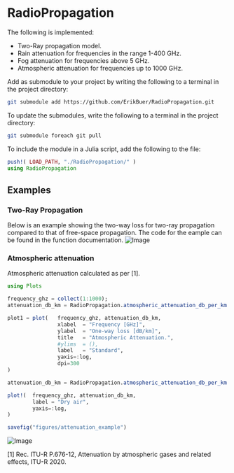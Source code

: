 # RadioPropagation

The following is implemented:

- Two-Ray propagation model.
- Rain attenuation for frequencies in the range 1-400 GHz.
- Fog attenuation for frequencies above 5 GHz.
- Atmospheric attenuation for frequencies up to 1000 GHz.

Add as submodule to your project by writing the following to a terminal in the project directory:

```bash
git submodule add https://github.com/ErikBuer/RadioPropagation.git
```

To update the submodules, write the following to a terminal in the project directory:

```bash
git submodule foreach git pull
```

To include the module in a Julia script, add the following to the file:

```julia
push!( LOAD_PATH, "./RadioPropagation/" )
using RadioPropagation
```

## Examples

### Two-Ray Propagation

Below is an example showing the two-way loss for two-ray propagation compared to that of free-space propagation.
The code for the eample can be found in the function documentation.
![Image](figures/example_figure.png?raw=true)

### Atmospheric attenuation

Atmospheric attenuation calculated as per [1].

```julia
using Plots

frequency_ghz = collect(1:1000);
attenuation_db_km = RadioPropagation.atmospheric_attenuation_db_per_km.( frequency_ghz );

plot1 = plot(   frequency_ghz, attenuation_db_km,
                xlabel  = "Frequency [GHz]",
                ylabel  = "One-way loss [dB/km]",
                title   = "Atmospheric Attenuation.",
                #ylims  = (),
                label   = "Standard",
                yaxis=:log,
                dpi=300
)

attenuation_db_km = RadioPropagation.atmospheric_attenuation_db_per_km.( frequency_ghz, 288.15, 0 );

plot!(  frequency_ghz, attenuation_db_km,
        label = "Dry air",
        yaxis=:log,
)

savefig("figures/attenuation_example")
```

![Image](figures/attenuation_example.png?raw=true)

[1] Rec. ITU-R P.676-12, Attenuation by atmospheric gases and related effects, ITU-R 2020.

